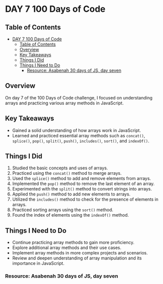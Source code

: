 # DAY 7 100 Days of Code

## Table of Contents
- [DAY 7 100 Days of Code](#day-7-100-days-of-code)
  - [Table of Contents](#table-of-contents)
  - [Overview](#overview)
  - [Key Takeaways](#key-takeaways)
  - [Things I Did](#things-i-did)
  - [Things I Need to Do](#things-i-need-to-do)
    - [Resource: Asabenah 30 days of JS, day seven](#resource-asabenah-30-days-of-js-day-seven)

## Overview
On day 7 of the 100 Days of Code challenge, I focused on understanding arrays and practicing various array methods in JavaScript.

## Key Takeaways
- Gained a solid understanding of how arrays work in JavaScript.
- Learned and practiced essential array methods such as `concat()`, `splice()`, `pop()`, `split()`, `push()`, `includes()`, `sort()`, and `indexOf()`.

## Things I Did
1. Studied the basic concepts and uses of arrays.
2. Practiced using the `concat()` method to merge arrays.
3. Used the `splice()` method to add and remove elements from arrays.
4. Implemented the `pop()` method to remove the last element of an array.
5. Experimented with the `split()` method to convert strings into arrays.
6. Applied the `push()` method to add new elements to arrays.
7. Utilized the `includes()` method to check for the presence of elements in arrays.
8. Practiced sorting arrays using the `sort()` method.
9. Found the index of elements using the `indexOf()` method.

## Things I Need to Do
- Continue practicing array methods to gain more proficiency.
- Explore additional array methods and their use cases.
- Implement array methods in more complex projects and scenarios.
- Review and deepen understanding of array manipulation and its importance in JavaScript.

### Resource: Asabenah 30 days of JS, day seven